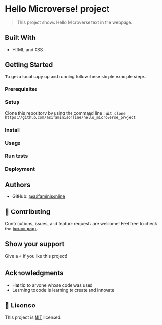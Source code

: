 # Hello Microverse! project

> This project shows Hello Microverse text in the webpage.

## Built With

- HTML and CSS

## Getting Started

To get a local copy up and running follow these simple example steps.

### Prerequisites

### Setup

Clone this repository by using the command line :
`git clone https://github.com/asifaminisonline/hello_microverse_project`

### Install

### Usage

### Run tests

### Deployment

## Authors

- GitHub: [@asifaminisonline](https://github.com/asifaminisonline)

## :handshake: Contributing

Contributions, issues, and feature requests are welcome!
Feel free to check the [issues page](../../issues/).

## Show your support

Give a :star:️ if you like this project!

## Acknowledgments

- Hat tip to anyone whose code was used
- Learning to code is learning to create and innovate

## :memo: License

This project is [MIT](./LICENSE) licensed.
